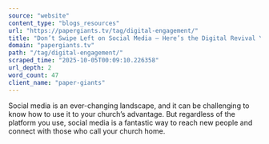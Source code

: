 ```yaml
---
source: "website"
content_type: "blogs_resources"
url: "https://papergiants.tv/tag/digital-engagement/"
title: "Don’t Swipe Left on Social Media – Here’s the Digital Revival You Need!"
domain: "papergiants.tv"
path: "/tag/digital-engagement/"
scraped_time: "2025-10-05T00:09:10.226358"
url_depth: 2
word_count: 47
client_name: "paper-giants"
---
```


Social media is an ever-changing landscape, and it can be challenging to know how to use it to your church’s advantage. But regardless of the platform you use, social media is a fantastic way to reach new people and connect with those who call your church home.